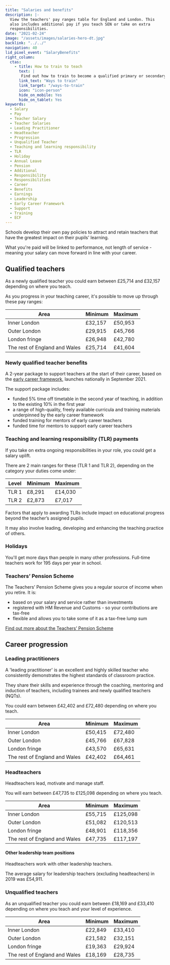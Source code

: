 ```yaml
---
title: "Salaries and benefits"
description: |-
  View the teachers' pay ranges table for England and London. This
  also includes additional pay if you teach SEN or take on extra
  responsibilities.
date: "2021-02-24"
image: "/assets/images/salaries-hero-dt.jpg"
backlink: "../../"
navigation: 40
lid_pixel_event: "SalaryBenefits"
right_column:
  ctas:
    - title: How to train to teach
      text: |
       Find out how to train to become a qualified primary or secondary teacher in England.
      link_text: "Ways to train"
      link_target: "/ways-to-train"
      icon: "icon-person"
      hide_on_mobile: Yes
      hide_on_tablet: Yes
keywords:
  - Salary
  - Pay
  - Teacher Salary
  - Teacher Salaries
  - Leading Practitioner
  - Headteacher
  - Progression
  - Unqualified Teacher
  - Teaching and learning responsibility
  - TLR
  - Holiday
  - Annual Leave
  - Pension
  - Additional
  - Responsibility
  - Responsibilities
  - Career
  - Benefits
  - Earnings
  - Leadership
  - Early Career Framework
  - Support
  - Training
  - ECF
---
```


Schools develop their own pay policies to attract and retain teachers that have the greatest impact on their pupils' learning.

What you're paid will be linked to performance, not length of service - meaning your salary can move forward in line with your career.

## Qualified teachers

As a newly qualified teacher you could earn between £25,714 and £32,157 depending on where you teach.

As you progress in your teaching career, it's possible to move up through these pay ranges:

| Area                          | Minimum | Maximum |
| -------                       | -----   | -----   |
| Inner London                  | £32,157 | £50,953 |
| Outer London                  | £29,915 | £45,766 |
| London fringe                 | £26,948 | £42,780 |
| The rest of England and Wales | £25,714 | £41,604 |

### Newly qualified teacher benefits

A 2-year package to support teachers at the start of their career, based on the [early career framework](https://www.gov.uk/government/publications/supporting-early-career-teachers), launches nationally in September 2021.

The support package includes:

* funded 5% time off timetable in the second year of teaching, in addition to the existing 10% in the first year
* a range of high-quality, freely available curricula and training materials underpinned by the early career framework
* funded training for mentors of early career teachers
* funded time for mentors to support early career teachers

### Teaching and learning responsibility (TLR) payments

If you take on extra ongoing responsibilities in your role, you could get a salary uplift.

There are 2 main ranges for these (TLR 1 and TLR 2), depending on the category your duties come under:

| Level   | Minimum | Maximum |
| ------- | -----   | -----   |
| TLR 1   | £8,291  | £14,030 |
| TLR 2   | £2,873  | £7,017  |

Factors that apply to awarding TLRs include impact on educational progress beyond the teacher’s assigned pupils.

It may also involve leading, developing and enhancing the teaching practice of others.

### Holidays

You'll get more days than people in many other professions. Full-time teachers work for 195 days per year in school.

### Teachers’ Pension Scheme

The Teachers’ Pension Scheme gives you a regular source of income when you retire. It is:

* based on your salary and service rather than investments
* registered with HM Revenue and Customs - so your contributions are tax-free
* flexible and allows you to take some of it as a tax-free lump sum

[Find out more about the Teachers’ Pension Scheme](https://www.teacherspensions.co.uk/members/new-starter.aspx)

## Career progression

### Leading practitioners

A 'leading practitioner' is an excellent and highly skilled teacher who consistently demonstrates the highest standards of classroom practice.

They share their skills and experience through the coaching, mentoring and induction of teachers, including trainees and newly qualified teachers (NQTs).

You could earn between £42,402 and £72,480 depending on where you teach.

| Area                          | Minimum | Maximum |
| -------                       | -----   | -----   |
| Inner London                  | £50,415 | £72,480 |
| Outer London                  | £45,766 | £67,828 |
| London fringe                 | £43,570 | £65,631 |
| The rest of England and Wales | £42,402 | £64,461 |

### Headteachers

Headteachers lead, motivate and manage staff.

You will earn between £47,735 to £125,098 depending on where you teach.

| Area                          | Minimum | Maximum  |
| -------                       | -----   | -----    |
| Inner London                  | £55,715 | £125,098 |
| Outer London                  | £51,082 | £120,513 |
| London fringe                 | £48,901 | £118,356 |
| The rest of England and Wales | £47,735 | £117,197 |

#### Other leadership team positions

Headteachers work with other leadership teachers.

The average salary for leadership teachers (excluding headteachers) in 2019 was £54,911.

### Unqualified teachers

As an unqualified teacher you could earn between £18,169 and £33,410 depending on where you teach and your level of experience.

| Area                          | Minimum | Maximum |
| -------                       | -----   | -----   |
| Inner London                  | £22,849 | £33,410 |
| Outer London                  | £21,582 | £32,151 |
| London fringe                 | £19,363 | £29,924 |
| The rest of England and Wales | £18,169 | £28,735 |
